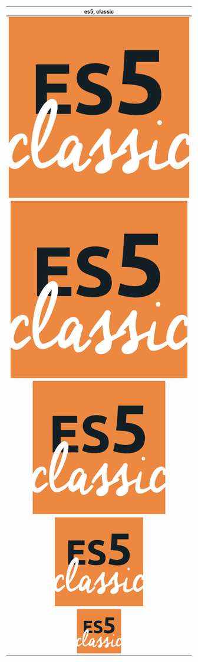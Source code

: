 
| es5, classic             |
|:------------------------:|
|  [![es5 classic][0]][0]  |
|  [![es5 classic][1]][1]  |
|  [![es5 classic][2]][2]  |
|  [![es5 classic][3]][3]  |
|  [![es5 classic][4]][4]  |
 
[0]: https://raw.githubusercontent.com/iambumblehead/es5classic/master/es5classic_640x640.png
[1]: https://raw.githubusercontent.com/iambumblehead/es5classic/master/es5classic_480x480.png
[2]: https://raw.githubusercontent.com/iambumblehead/es5classic/master/es5classic_360x360.png
[3]: https://raw.githubusercontent.com/iambumblehead/es5classic/master/es5classic_240x240.png
[4]: https://raw.githubusercontent.com/iambumblehead/es5classic/master/es5classic_120x120.png
